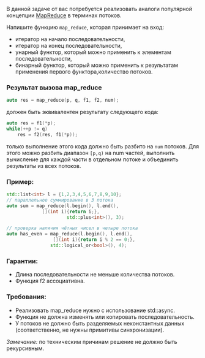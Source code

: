 В данной задаче от вас потребуется реализовать аналоги популярной концепции [MapReduce](https://ru.wikipedia.org/wiki/MapReduce) в терминах потоков.

Напишите функцию `map_reduce`, которая принимает на вход:

- итератор на начало последовательности,
- итератор на конец последовательности,
- унарный функтор, который можно применить к элементам последовательности,
- бинарный функтор, который можно применить к результатам применения первого функтора,количество потоков.

### Результат вызова map_reduce

```cpp
auto res = map_reduce(p, q, f1, f2, num);
```

должен быть эквивалентен результату следующего кода:

```cpp
auto res = f1(*p);
while(++p != q)
    res = f2(res, f1(*p));
```

только выполнение этого кода должно быть разбито на `num` потоков. Для этого можно разбить диапазон `[p,q)` на num частей, выполнить вычисление для каждой части в отдельном потоке и объединить результаты из всех потоков.

### Пример:

```cpp
std::list<int> l = {1,2,3,4,5,6,7,8,9,10};
// параллельное суммирование в 3 потока
auto sum = map_reduce(l.begin(), l.end(), 
             [](int i){return i;}, 
                      std::plus<int>(), 3);

// проверка наличия чётных чисел в четыре потока
auto has_even = map_reduce(l.begin(), l.end(), 
                 [](int i){return i % 2 == 0;}, 
                std::logical_or<bool>(), 4);
```

### Гарантии:

- Длина последовательности не меньше количества потоков.
- Функция f2 ассоциативна.

### Требования:

- Реализовать map_reduce нужно с использование std::async.
- Функция не должна изменять или копировать последовательность.
- У потоков не должно быть разделяемых неконстантных данных (соответственно, не нужны примитивы синхронизации).

*Замечание:* по техническим причинам решение не должно быть рекурсивным.